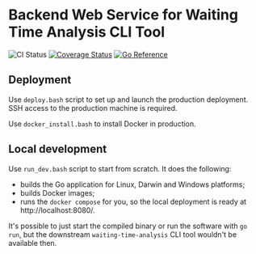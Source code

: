 # Backend Web Service for Waiting Time Analysis CLI Tool

![CI Status](https://github.com/AutomatedProcessImprovement/waiting-time-backend/actions/workflows/main.yml/badge.svg) [![Coverage Status](https://coveralls.io/repos/github/AutomatedProcessImprovement/waiting-time-backend/badge.svg?branch=main)](https://coveralls.io/github/AutomatedProcessImprovement/waiting-time-backend?branch=main) [![Go Reference](https://pkg.go.dev/badge/github.com/AutomatedProcessImprovement/waiting-time-backend.svg)](https://pkg.go.dev/github.com/AutomatedProcessImprovement/waiting-time-backend)

## Deployment

Use `deploy.bash` script to set up and launch the production deployment. SSH access to the production machine is required.

Use `docker_install.bash` to install Docker in production.

## Local development

Use `run_dev.bash` script to start from scratch. It does the following:

- builds the Go application for Linux, Darwin and Windows platforms;
- builds Docker images;
- runs the `docker compose` for you, so the local deployment is ready at http://localhost:8080/.

It's possible to just start the compiled binary or run the software with `go run`, but the downstream `waiting-time-analysis` CLI tool wouldn't be available then.